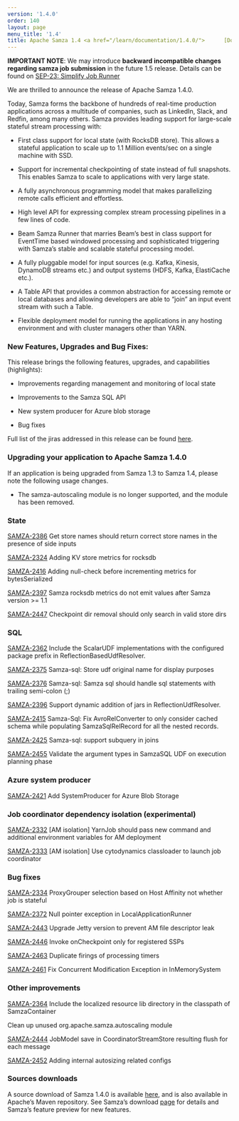 ```yaml
---
version: '1.4.0'
order: 140
layout: page
menu_title: '1.4'
title: Apache Samza 1.4 <a href="/learn/documentation/1.4.0/">      [Docs] </a>
---
```

<!--
   Licensed to the Apache Software Foundation (ASF) under one or more
   contributor license agreements.  See the NOTICE file distributed with
   this work for additional information regarding copyright ownership.
   The ASF licenses this file to You under the Apache License, Version 2.0
   (the "License"); you may not use this file except in compliance with
   the License.  You may obtain a copy of the License at

       http://www.apache.org/licenses/LICENSE-2.0

   Unless required by applicable law or agreed to in writing, software
   distributed under the License is distributed on an "AS IS" BASIS,
   WITHOUT WARRANTIES OR CONDITIONS OF ANY KIND, either express or implied.
   See the License for the specific language governing permissions and
   limitations under the License.
-->

**IMPORTANT NOTE**: We may introduce **backward incompatible changes regarding samza job submission** in the future 1.5 release. Details can be found on [SEP-23: Simplify Job Runner](https://cwiki.apache.org/confluence/display/SAMZA/SEP-23%3A+Simplify+Job+Runner)

We are thrilled to announce the release of Apache Samza 1.4.0.

Today, Samza forms the backbone of hundreds of real-time production applications across a multitude of companies, such as LinkedIn, Slack, and Redfin, among many others. Samza provides leading support for large-scale stateful stream processing with:

* First class support for local state (with RocksDB store). This allows a stateful application to scale up to 1.1 Million events/sec on a single machine with SSD.

* Support for incremental checkpointing of state instead of full snapshots. This enables Samza to scale to applications with very large state.

* A fully asynchronous programming model that makes parallelizing remote calls efficient and effortless.

* High level API for expressing complex stream processing pipelines in a few lines of code.

* Beam Samza Runner that marries Beam’s best in class support for EventTime based windowed processing and sophisticated triggering with Samza’s stable and scalable stateful processing model.

* A fully pluggable model for input sources (e.g. Kafka, Kinesis, DynamoDB streams etc.) and output systems (HDFS, Kafka, ElastiCache etc.).

* A Table API that provides a common abstraction for accessing remote or local databases and allowing developers are able to “join” an input event stream with such a Table.

* Flexible deployment model for running the applications in any hosting environment and with cluster managers other than YARN.

### New Features, Upgrades and Bug Fixes:
This release brings the following features, upgrades, and capabilities (highlights):

* Improvements regarding management and monitoring of local state

* Improvements to the Samza SQL API

* New system producer for Azure blob storage

* Bug fixes

Full list of the jiras addressed in this release can be found [here](https://issues.apache.org/jira/issues/?jql=project%20%3D%20SAMZA%20and%20fixVersion%20in%20(1.4)).

### Upgrading your application to Apache Samza 1.4.0
If an application is being upgraded from Samza 1.3 to Samza 1.4, please note the following usage changes.

* The samza-autoscaling module is no longer supported, and the module has been removed.

### State
[SAMZA-2386](https://issues.apache.org/jira/browse/SAMZA-2386) Get store names should return correct store names in the presence of side inputs

[SAMZA-2324](https://issues.apache.org/jira/browse/SAMZA-2324) Adding KV store metrics for rocksdb

[SAMZA-2416](https://issues.apache.org/jira/browse/SAMZA-2416) Adding null-check before incrementing metrics for bytesSerialized

[SAMZA-2397](https://issues.apache.org/jira/browse/SAMZA-2397) Samza rocksdb metrics do not emit values after Samza version >= 1.1

[SAMZA-2447](https://issues.apache.org/jira/browse/SAMZA-2447) Checkpoint dir removal should only search in valid store dirs

### SQL
[SAMZA-2362](https://issues.apache.org/jira/browse/SAMZA-2362) Include the ScalarUDF implementations with the configured package prefix in ReflectionBasedUdfResolver.

[SAMZA-2375](https://issues.apache.org/jira/browse/SAMZA-2375) Samza-sql: Store udf original name for display purposes

[SAMZA-2376](https://issues.apache.org/jira/browse/SAMZA-2376) Samza-sql: Samza sql should handle sql statements with trailing semi-colon (;)

[SAMZA-2396](https://issues.apache.org/jira/browse/SAMZA-2396) Support dynamic addition of jars in ReflectionUdfResolver.

[SAMZA-2415](https://issues.apache.org/jira/browse/SAMZA-2415) Samza-Sql: Fix AvroRelConverter to only consider cached schema while populating SamzaSqlRelRecord for all the nested records.

[SAMZA-2425](https://issues.apache.org/jira/browse/SAMZA-2425) Samza-sql: support subquery in joins

[SAMZA-2455](https://issues.apache.org/jira/browse/SAMZA-2455) Validate the argument types in SamzaSQL UDF on execution planning phase

### Azure system producer
[SAMZA-2421](https://issues.apache.org/jira/browse/SAMZA-2421) Add SystemProducer for Azure Blob Storage

### Job coordinator dependency isolation (experimental)
[SAMZA-2332](https://issues.apache.org/jira/browse/SAMZA-2332) [AM isolation] YarnJob should pass new command and additional environment variables for AM deployment

[SAMZA-2333](https://issues.apache.org/jira/browse/SAMZA-2333) [AM isolation] Use cytodynamics classloader to launch job coordinator

### Bug fixes

[SAMZA-2334](https://issues.apache.org/jira/browse/SAMZA-2334) ProxyGrouper selection based on Host Affinity not whether job is stateful

[SAMZA-2372](https://issues.apache.org/jira/browse/SAMZA-2372) Null pointer exception in LocalApplicationRunner

[SAMZA-2443](https://issues.apache.org/jira/browse/SAMZA-2443) Upgrade Jetty version to prevent AM file descriptor leak

[SAMZA-2446](https://issues.apache.org/jira/browse/SAMZA-2446) Invoke onCheckpoint only for registered SSPs

[SAMZA-2463](https://issues.apache.org/jira/browse/SAMZA-2463) Duplicate firings of processing timers

[SAMZA-2461](https://issues.apache.org/jira/browse/SAMZA-2461) Fix Concurrent Modification Exception in InMemorySystem

### Other improvements
[SAMZA-2364](https://issues.apache.org/jira/browse/SAMZA-2364) Include the localized resource lib directory in the classpath of SamzaContainer

Clean up unused org.apache.samza.autoscaling module

[SAMZA-2444](https://issues.apache.org/jira/browse/SAMZA-2444) JobModel save in CoordinatorStreamStore resulting flush for each message

[SAMZA-2452](https://issues.apache.org/jira/browse/SAMZA-2452) Adding internal autosizing related configs

### Sources downloads
A source download of Samza 1.4.0 is available [here](https://dist.apache.org/repos/dist/release/samza/1.4.0/), and is also available in Apache’s Maven repository. See Samza’s download [page](https://samza.apache.org/startup/download/) for details and Samza’s feature preview for new features.
